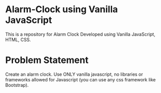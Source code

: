 # Alarm-Clock using Vanilla JavaScript

This is a repository for Alarm Clock Developed using Vanilla JavaScript, HTML, CSS.



# Problem Statement

Create an alarm clock. Use ONLY vanilla javascript, no libraries or frameworks allowed for Javascript (you can use any css framework like Bootstrap).









 
